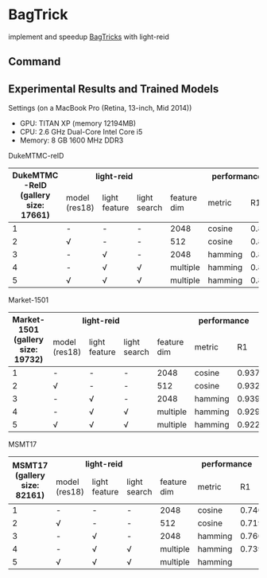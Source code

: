 # BagTrick

implement and speedup [BagTricks](https://arxiv.org/abs/1903.07071) with light-reid


## Command 


## Experimental Results and Trained Models

Settings (on a MacBook Pro (Retina, 13-inch, Mid 2014))
- GPU: TITAN XP (memory 12194MB)
- CPU: 2.6 GHz Dual-Core Intel Core i5
- Memory: 8 GB 1600 MHz DDR3

DukeMTMC-reID

<table><thead><tr><th rowspan="2">DukeMTMC<br>-ReID<br>(gallery size: 17661)</th><th colspan="3">light-reid</th><th colspan="4">performance</th><th colspan="2">time(on a TITAN XP)</th></tr><tr><td>model<br>(res18)</td><td>light<br>feature</td><td>light<br>search</td><td>feature<br>dim</td><td>metric</td><td>R1</td><td>mAP</td><td>inference<br>per batch(64)</td><td>search<br>per query</td></tr></thead><tbody><tr><td>1</td><td>-</td><td>-</td><td>-</td><td>2048</td><td>cosine</td><td>0.870</td><td>0.772</td><td>78.6ms</td><td>237.1ms</td></tr><tr><td>2</td><td>√</td><td>-</td><td>-</td><td>512</td><td>cosine</td><td>0.866</td><td>0.751</td><td>25.9ms</td><td>46.7ms</td></tr><tr><td>3</td><td>-</td><td>√</td><td>-</td><td>2048</td><td>hamming</td><td>0.872</td><td>0.768</td><td>77.3ms</td><td>73.1ms</td></tr><tr><td>4</td><td>-</td><td>√</td><td>√</td><td>multiple</td><td>hamming</td><td>0.865</td><td>0.728</td><td>75.3ms</td><td>15.1ms</td></tr><tr><td>5</td><td>√</td><td>√</td><td>√</td><td>multiple</td><td>hamming</td><td>0.856</td><td>0.714</td><td>23.2ms</td><td>16.0ms</td></tr></tbody></table>

Market-1501

<table><thead><tr><th rowspan="2">Market-1501<br>(gallery size: 19732)</th><th colspan="3">light-reid</th><th colspan="4">performance</th><th colspan="2">time(on a TITAN XP)</th></tr><tr><td>model<br>(res18)</td><td>light<br>feature</td><td>light<br>search</td><td>feature<br>dim</td><td>metric</td><td>R1</td><td>mAP</td><td>inference<br>per batch(64)</td><td>search<br>per query</td></tr></thead><tbody><tr><td>1</td><td>-</td><td>-</td><td>-</td><td>2048</td><td>cosine</td><td>0.937</td><td>0.856</td><td>78.6ms</td><td>382.0ms</td></tr><tr><td>2</td><td>√</td><td>-</td><td>-</td><td>512</td><td>cosine</td><td>0.932</td><td>0.835</td><td>22.7ms</td><td>58.7ms</td></tr><tr><td>3</td><td>-</td><td>√</td><td>-</td><td>2048</td><td>hamming</td><td>0.939</td><td>0.851</td><td>73.7ms</td><td>83.2ms</td></tr><tr><td>4</td><td>-</td><td>√</td><td>√</td><td>multiple</td><td>hamming</td><td>0.929</td><td>0.836</td><td>75.1ms</td><td>17.1ms</td></tr><tr><td>5</td><td>√</td><td>√</td><td>√</td><td>multiple</td><td>hamming</td><td>0.922</td><td>0.815</td><td>22.2ms</td><td>17.7ms</td></tr></tbody></table>

MSMT17

<table><thead><tr><th rowspan="2">MSMT17<br>(gallery size: 82161)</th><th colspan="3">light-reid</th><th colspan="4">performance</th><th colspan="2">time(on a TITAN XP)</th></tr><tr><td>model<br>(res18)</td><td>light<br>feature</td><td>light<br>search</td><td>feature<br>dim</td><td>metric</td><td>R1</td><td>mAP</td><td>inference<br>per batch(64)</td><td>search<br>per query</td></tr></thead><tbody><tr><td>1</td><td>-</td><td>-</td><td>-</td><td>2048</td><td>cosine</td><td>0.740</td><td>0.516</td><td>73.1ms</td><td>1364.5ms</td></tr><tr><td>2</td><td>√</td><td>-</td><td>-</td><td>512</td><td>cosine</td><td>0.719</td><td>0.478</td><td>24.2ms</td><td>312.4ms</td></tr><tr><td>3</td><td>-</td><td>√</td><td>-</td><td>2048</td><td>hamming</td><td>0.760</td><td>0.533</td><td>76.2ms</td><td>371.3ms</td></tr><tr><td>4</td><td>-</td><td>√</td><td>√</td><td>multiple</td><td>hamming</td><td>0.739</td><td>0.493</td><td>75.2ms</td><td>95.0ms</td></tr><tr><td>5</td><td>√</td><td>√</td><td>√</td><td>multiple</td><td>hamming</td><td></td><td></td><td></td><td></td></tr></tbody></table>
